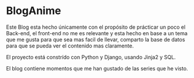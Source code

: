 # BlogAnime

Este Blog esta hecho únicamente con el propósito de prácticar un poco el Back-end, 
el front-end no me es relevante y esta hecho en base a un tema que me gusta para
que sea mas facil de llevar, comparto la base de datos para que se pueda ver el 
contenido mas claramente.

El proyecto está constrído con Python y Django, usando Jinja2 y SQL.

El blog contiene momentos que me han gustado de las series que he visto.
